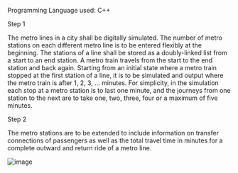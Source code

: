 Programming Language used: C++ 

Step 1

The metro lines in a city shall be digitally simulated.
The number of metro stations on each different metro line is to be entered flexibly at the beginning.
The stations of a line shall be stored as a doubly-linked list from a start to an end station.
A metro train travels from the start to the end station and back again.
Starting from an initial state where a metro train stopped at the first station of a line, it is to be simulated and output where the metro train is after
1, 2, 3, ... minutes.
For simplicity, in the simulation each stop at a metro station is to last one minute, and the journeys from one station to the next are to take one,
two, three, four or a maximum of five minutes.

Step 2 

The metro stations are to be extended to include information on transfer connections of passengers as well as the total travel
time in minutes for a complete outward and return ride of a metro line.

![image](https://github.com/AhmedIsmail0/Projects_With_OOP-/assets/128553819/dbc11297-c555-4ab8-b9fc-f0bbd6358637)







